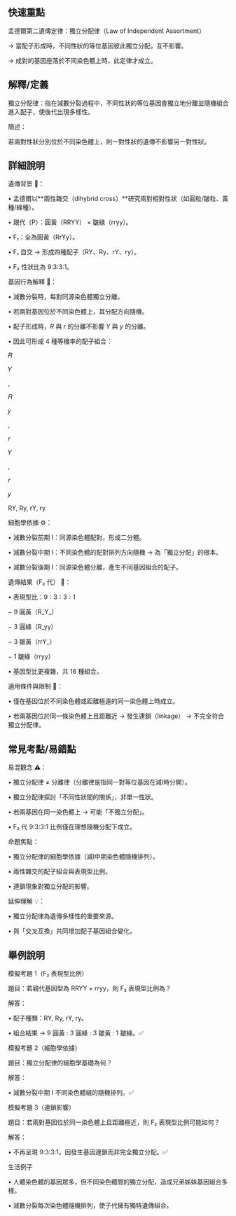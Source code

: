 ## 快速重點

孟德爾第二遺傳定律：獨立分配律（Law of Independent Assortment）

→ 當配子形成時，不同性狀的等位基因彼此獨立分配，互不影響。

→ 成對的基因座落於不同染色體上時，此定律才成立。


## 解釋/定義

獨立分配律：指在減數分裂過程中，不同性狀的等位基因會獨立地分離並隨機組合進入配子，使後代出現多樣性。

簡述：

若兩對性狀分別位於不同染色體上，則一對性狀的遺傳不影響另一對性狀。


## 詳細說明

遺傳背景 🧬：

• 孟德爾以**兩性雜交（dihybrid cross）**研究兩對相對性狀（如圓粒/皺粒、黃種/綠種）。

• 親代（P）：圓黃（RRYY） × 皺綠（rryy）。

• F₁：全為圓黃（RrYy）。

• F₁ 自交 → 形成四種配子（RY、Ry、rY、ry）。

• F₂ 性狀比為 9:3:3:1。

基因行為解釋 🔬：

• 減數分裂時，每對同源染色體獨立分離。

• 若兩對基因位於不同染色體上，其分配方向隨機。

• 配子形成時，$R$ 與 $r$ 的分離不影響 $Y$ 與 $y$ 的分離。

• 因此可形成 4 種等機率的配子組合：

𝑅

𝑌

,

𝑅

𝑦

,

𝑟

𝑌

,

𝑟

𝑦

RY, Ry, rY, ry

細胞學依據 ⚙️：

• 減數分裂前期 I：同源染色體配對，形成二分體。

• 減數分裂中期 I：不同染色體的配對排列方向隨機 → 為「獨立分配」的根本。

• 減數分裂後期 I：同源染色體分離，產生不同基因組合的配子。

遺傳結果（F₂ 代） 🌱：

• 表現型比：$9:3:3:1$

− 9 圓黃（R_Y_）

− 3 圓綠（R_yy）

− 3 皺黃（rrY_）

− 1 皺綠（rryy）

• 基因型比更複雜，共 16 種組合。

適用條件與限制 🚫：

• 僅在基因位於不同染色體或距離極遠的同一染色體上時成立。

• 若兩基因位於同一條染色體上且距離近 → 發生連鎖（linkage） → 不完全符合獨立分配律。


## 常見考點/易錯點

易混觀念 ⚠️：

• 獨立分配律 ≠ 分離律（分離律是指同一對等位基因在減Ⅰ時分開）。

• 獨立分配律探討「不同性狀間的關係」，非單一性狀。

• 若兩基因在同一染色體上 → 可能「不獨立分配」。

• F₂ 代 9:3:3:1 比例僅在理想隨機分配下成立。

命題焦點：

• 獨立分配律的細胞學依據（減Ⅰ中期染色體隨機排列）。

• 兩性雜交的配子組合與表現型比例。

• 連鎖現象對獨立分配的影響。

延伸理解 💡：

• 獨立分配律為遺傳多樣性的重要來源。

• 與「交叉互換」共同增加配子基因組合變化。


## 舉例說明

模擬考題 1（F₂ 表現型比例）

題目：若親代基因型為 RRYY × rryy，則 F₂ 表現型比例為？

解答：

• 配子種類：RY, Ry, rY, ry。

• 組合結果 → 9 圓黃 : 3 圓綠 : 3 皺黃 : 1 皺綠。✅

模擬考題 2（細胞學依據）

題目：獨立分配律的細胞學基礎為何？

解答：

• 減數分裂中期 I 不同染色體組的隨機排列。✅

模擬考題 3（連鎖影響）

題目：若兩對基因位於同一染色體上且距離極近，則 F₂ 表現型比例可能如何？

解答：

• 不再呈現 9:3:3:1，因發生基因連鎖而非完全獨立分配。✅

生活例子

• 人體染色體的基因眾多，但不同染色體間的獨立分配，造成兄弟姊妹基因組合多樣。

• 減數分裂每次染色體隨機排列，使子代擁有獨特遺傳組合。
